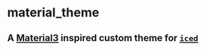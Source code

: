 # material_theme

## A [Material3](https://m3.material.io) inspired custom theme for [`iced`](https://iced.rs)
